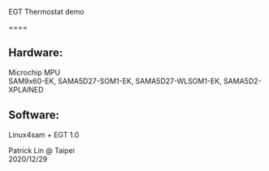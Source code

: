 EGT Thermostat demo

====

Hardware:<br>
-----
Microchip MPU<br>
SAM9x60-EK, SAMA5D27-SOM1-EK, SAMA5D27-WLSOM1-EK, SAMA5D2-XPLAINED<br>

Software:<br>
-----
Linux4sam + EGT 1.0<br>

Patrick Lin @ Taipei<br>
2020/12/29
